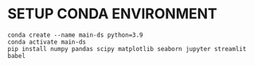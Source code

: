 # SETUP CONDA ENVIRONMENT
    conda create --name main-ds python=3.9
    conda activate main-ds
    pip install numpy pandas scipy matplotlib seaborn jupyter streamlit babel

